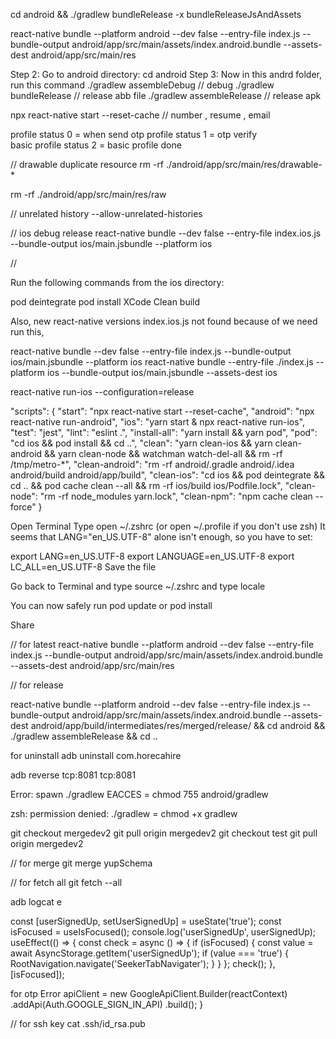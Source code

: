 cd android && ./gradlew bundleRelease -x bundleReleaseJsAndAssets

react-native bundle --platform android --dev false --entry-file index.js --bundle-output android/app/src/main/assets/index.android.bundle --assets-dest android/app/src/main/res

Step 2: Go to android directory:
cd android
Step 3: Now in this andrd folder, run this command
./gradlew assembleDebug // debug
./gradlew bundleRelease // release abb file
./gradlew assembleRelease // release apk

npx react-native start --reset-cache
// number , resume , email

profile status 0 = when send otp
profile status 1 = otp verify  
 basic profile status 2 = basic profile done

// drawable duplicate resource
rm -rf ./android/app/src/main/res/drawable-\*

rm -rf ./android/app/src/main/res/raw

// unrelated history
--allow-unrelated-histories

// ios debug release
react-native bundle --dev false --entry-file index.ios.js --bundle-output ios/main.jsbundle --platform ios

//

Run the following commands from the ios directory:

pod deintegrate
pod install
XCode Clean build

Also, new react-native versions index.ios.js not found because of we need run this,

react-native bundle --dev false --entry-file index.js --bundle-output ios/main.jsbundle --platform ios
react-native bundle --entry-file ./index.js --platform ios --bundle-output ios/main.jsbundle --assets-dest ios

react-native run-ios --configuration=release

"scripts": {
"start": "npx react-native start --reset-cache",
"android": "npx react-native run-android",
"ios": "yarn start & npx react-native run-ios",
"test": "jest",
"lint": "eslint .",
"install-all": "yarn install && yarn pod",
"pod": "cd ios && pod install && cd ..",
"clean": "yarn clean-ios && yarn clean-android && yarn clean-node && watchman watch-del-all && rm -rf /tmp/metro-\*",
"clean-android": "rm -rf android/.gradle android/.idea android/build android/app/build",
"clean-ios": "cd ios && pod deintegrate && cd .. && pod cache clean --all && rm -rf ios/build ios/Podfile.lock",
"clean-node": "rm -rf node_modules yarn.lock",
"clean-npm": "npm cache clean --force"
}

Open Terminal
Type open ~/.zshrc (or open ~/.profile if you don't use zsh)
It seems that LANG="en_US.UTF-8" alone isn't enough, so you have to set:

export LANG=en_US.UTF-8
export LANGUAGE=en_US.UTF-8
export LC_ALL=en_US.UTF-8
Save the file

Go back to Terminal and type source ~/.zshrc and type locale

You can now safely run pod update or pod install

Share

// for latest
react-native bundle --platform android --dev false --entry-file index.js --bundle-output android/app/src/main/assets/index.android.bundle --assets-dest android/app/src/main/res

// for release

react-native bundle --platform android --dev false --entry-file index.js --bundle-output android/app/src/main/assets/index.android.bundle --assets-dest android/app/build/intermediates/res/merged/release/ && cd android && ./gradlew assembleRelease && cd ..

for uninstall
adb uninstall com.horecahire

adb reverse tcp:8081 tcp:8081

Error: spawn ./gradlew EACCES = chmod 755 android/gradlew

zsh: permission denied: ./gradlew = chmod +x gradlew

git checkout mergedev2
git pull origin mergedev2
git checkout test
git pull origin mergedev2

// for merge
git merge yupSchema

// for fetch all
git fetch --all

adb logcat e

const [userSignedUp, setUserSignedUp] = useState('true');
const isFocused = useIsFocused();
console.log('userSignedUp', userSignedUp);
useEffect(() => {
const check = async () => {
if (isFocused) {
const value = await AsyncStorage.getItem('userSignedUp');
if (value === 'true') {
RootNavigation.navigate('SeekerTabNavigater');
}
}
};
check();
}, [isFocused]);

for otp Error
apiClient = new GoogleApiClient.Builder(reactContext)
.addApi(Auth.GOOGLE_SIGN_IN_API)
.build();
}

// for ssh key
cat .ssh/id_rsa.pub
